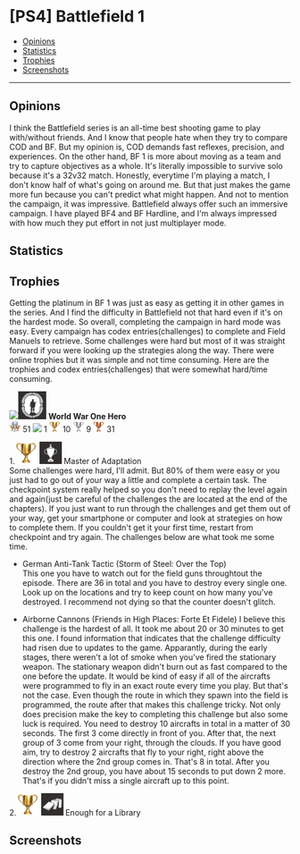 # [PS4] Battlefield 1

- [Opinions](#opinions)
- [Statistics](#statistics)
- [Trophies](#trophies)
- [Screenshots](#screenshots)
---
## Opinions  
I think the Battlefield series is an all-time best shooting game to play with/without friends. And I know that people hate when they try to compare COD and BF. But my opinion is, COD demands fast reflexes, precision, and experiences. On the other hand, BF 1 is more about moving as a team and try to capture objectives as a whole. It's literally impossible to survive solo because it's a 32v32 match.  Honestly, everytime I'm playing a match, I don't know half of what's going on around me. But that just makes the game more fun because you can't predict what might happen. And not to mention the campaign, it was impressive. Battlefield always offer such an immersive campaign. I have played BF4 and BF Hardline, and I'm always impressed with how much they put effort in not just multiplayer mode.  

## Statistics


## Trophies  
Getting the platinum in BF 1 was just as easy as getting it in other games in the series. And I find the difficulty in Battlefield not that hard even if it's on the hardest mode. So overall, completing the campaign in hard mode was easy. Every campaign has codex entries(challenges) to complete and Field Manuels to retrieve. Some challenges were hard but most of it was straight forward if you were looking up the strategies along the way. There were online trophies but it was simple and not time consuming. Here are the trophies and codex entries(challenges) that were somewhat hard/time consuming.  

<img src="images/PS4trophy_platinum.png" width="50"><img src="images/BF1_Platinum.png" width="50">
**World War One Hero**  
<img src="images/PS4trophy_all.jpg" width="20"> 51
<img src="images/PS4trophy_platinum.png" width="20"> 1
<img src="images/PS4trophy_gold.png" width="20"> 10
<img src="images/PS4trophy_silver.png" width="20"> 9 
<img src="images/PS4trophy_bronze.png" width="20"> 31  

1.<img src="images/PS4trophy_gold.png" width="40"> <img src="images/BF1_MasterOfAdaptation.png" width="40"> 
Master of Adaptation  
Some challenges were hard, I'll admit. But 80% of them were easy or you just had to go out of your way a little and complete a certain task. The checkpoint system really helped so you don't need to replay the level again and again(just be careful of the challenges the are located at the end of the chapters). If you just want to run through the challenges and get them out of your way, get your smartphone or computer and look at strategies on how to complete them. If you couldn't get it your first time, restart from checkpoint and try again. The challenges below are what took me some time. 

- German Anti-Tank Tactic (Storm of Steel: Over the Top)  
This one you have to watch out for the field guns throughtout the episode. There are 36 in total and you have to destroy every single one. Look up on the locations and try to keep count on how many you've destroyed. I recommend not dying so that the counter doesn't glitch. 

- Airborne Cannons (Friends in High Places: Forte Et Fidele)
I believe this challenge is the hardest of all. It took me about 20 or 30 minutes to get this one. I found information that  indicates that the challenge difficulty had risen due to updates to the game. Apparantly, during the early stages, there weren't a lot of smoke when you've fired the stationary weapon. The stationary weapon didn't burn out as fast compared to the one before the update. It would be kind of easy if all of the aircrafts were programmed to fly in an exact route every time you play. But that's not the case. Even though the route in which they spawn into the field is programmed, the route after that makes this challenge tricky. Not only does precision make the key to completing this challenge but also some luck is required. You need to destroy 10 aircrafts in total in a matter of 30 seconds. The first 3 come directly in front of you. After that, the next group of 3 come from your right, through the clouds. If you have good aim, try to destroy 2 aircrafts that fly to your right, right above the direction where the 2nd group comes in. That's 8 in total. After you destroy the 2nd group, you have about 15 seconds to put down 2 more. That's if you didn't miss a single aircraft up to this point.  

2.<img src="images/PS4trophy_gold.png" width="40"> <img src="images/BF1_EnoughForALibrary.png" width="40"> 
Enough for a Library  






## Screenshots
